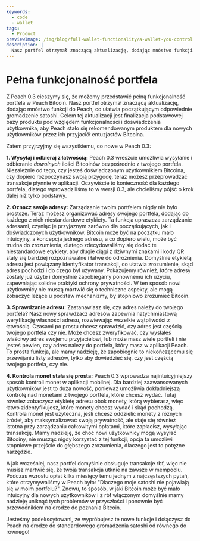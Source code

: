 ```yaml
---
keywords:
  - code
  - wallet
tags:
  - Product
previewImage: /img/blog/full-wallet-functionality/a-wallet-you-control.png
description: |
  Nasz portfel otrzymał znaczącą aktualizację, dodając mnóstwo funkcji do Peach, co ułatwia początkującym odpowiednie gromadzenie satoshi.
---
```


# Pełna funkcjonalność portfela

Z Peach 0.3 cieszymy się, że możemy przedstawić pełną funkcjonalność portfela w Peach Bitcoin.
Nasz portfel otrzymał znaczącą aktualizację, dodając mnóstwo funkcji do Peach, co ułatwia początkującym odpowiednie gromadzenie satoshi.
Celem tej aktualizacji jest finalizacja podstawowej bazy produktu pod względem funkcjonalności i doświadczenia użytkownika, aby Peach stało się rekomendowanym produktem dla nowych użytkowników przez ich przyjaciół entuzjastów Bitcoina.

Zatem przyjrzyjmy się wszystkiemu, co nowe w Peach 0.3:

**1. Wysyłaj i odbieraj z łatwością:** Peach 0.3 wreszcie umożliwia wysyłanie i odbieranie _dowolnych_ ilości Bitcoinów bezpośrednio z twojego portfela. Niezależnie od tego, czy jesteś doświadczonym użytkownikiem Bitcoina, czy dopiero rozpoczynasz swoją przygodę, teraz możesz przeprowadzać transakcje płynnie w aplikacji. Oczywiście to konieczność dla każdego portfela, dlatego wprowadziliśmy to w wersji 0.3, ale chcieliśmy pójść o krok dalej niż tylko podstawy.

**2. Oznacz swoje adresy:** Zarządzanie twoim portfelem nigdy nie było prostsze. Teraz możesz organizować adresy swojego portfela, dodając do każdego z nich niestandardowe etykiety. Ta funkcja upraszcza zarządzanie adresami, czyniąc je przyjaznym zarówno dla początkujących, jak i doświadczonych użytkowników.
Bitcoin może być na początku mało intuicyjny, a koncepcja jednego adresu, a co dopiero wielu, może być trudna do zrozumienia, dlatego zdecydowaliśmy się dodać te niestandardowe etykiety, aby długie ciągi z dziwnymi znakami i kody QR stały się bardziej rozpoznawalne i łatwe do odróżnienia. Domyślnie etykietą adresu jest powiązany identyfikator transakcji, co ułatwia zrozumienie, skąd adres pochodzi i do czego był używany.
Pokazujemy również, które adresy zostały już użyte i domyślnie zapobiegamy ponownemu ich użyciu, zapewniając solidne praktyki ochrony prywatności.
W ten sposób nowi użytkownicy nie muszą martwić się o techniczne aspekty, ale mogą zobaczyć leżące u podstaw mechanizmy, by stopniowo zrozumieć Bitcoin.

**3. Sprawdzanie adresu:** Zastanawiasz się, czy adres należy do twojego portfela? Nasz nowy sprawdzacz adresów zapewnia natychmiastową weryfikację własności adresu, rozwiewając wszelkie wątpliwości z łatwością.
Czasami po prostu chcesz sprawdzić, czy adres jest częścią twojego portfela czy nie. Może chcesz zweryfikować, czy wysłałeś właściwy adres swojemu przyjacielowi, lub może masz wiele portfeli i nie jesteś pewien, czy adres należy do portfela, który masz w aplikacji Peach. To prosta funkcja, ale mamy nadzieję, że zapobiegnie to niekończącemu się przewijaniu listy adresów, tylko aby dowiedzieć się, czy jest częścią twojego portfela, czy nie.

**4. Kontrola monet stała się prosta:** Peach 0.3 wprowadza najintuicyjniejszy sposób kontroli monet w aplikacji mobilnej. Dla bardziej zaawansowanych użytkowników jest to duża nowość, ponieważ umożliwia dokładniejszą kontrolę nad monetami z twojego portfela, które chcesz wydać. Tutaj również zobaczysz etykietę adresu obok monety, którą wybierasz, więc łatwo zidentyfikujesz, które monety chcesz wydać i skąd pochodzą.
Kontrola monet jest użyteczna, jeśli chcesz oddzielić monety z różnych źródeł, aby maksymalizować swoją prywatność, ale staje się również istotna przy zarządzaniu całkowitymi opłatami, które zapłacisz, wysyłając transakcję. Mamy nadzieję, że choć nowi użytkownicy mogą wysyłać Bitcoiny, nie musząc nigdy korzystać z tej funkcji, opcja ta umożliwi stopniowe przejście do głębszego zrozumienia, dlaczego jest to potężne narzędzie.

A jak wcześniej, nasz portfel domyślnie obsługuje transakcje rbf, więc nie musisz martwić się, że twoja transakcja utknie na zawsze w mempoolu. Podczas wzrostu opłat kilka miesięcy temu jednym z najczęstszych pytań, które otrzymywaliśmy w Peach było: "Dlaczego moje satoshi nie pojawiają się w moim portfelu?". Znowu, to sposób, w jaki Bitcoin może być mało intuicyjny dla nowych użytkowników i z rbf włączonym domyślnie mamy nadzieję uniknąć tych problemów w przyszłości i ponownie być przewodnikiem na drodze do poznania Bitcoin.

Jesteśmy podekscytowani, że wypróbujesz te nowe funkcje i dołączysz do Peach na drodze do standardowego gromadzenia satoshi od równego do równego!

